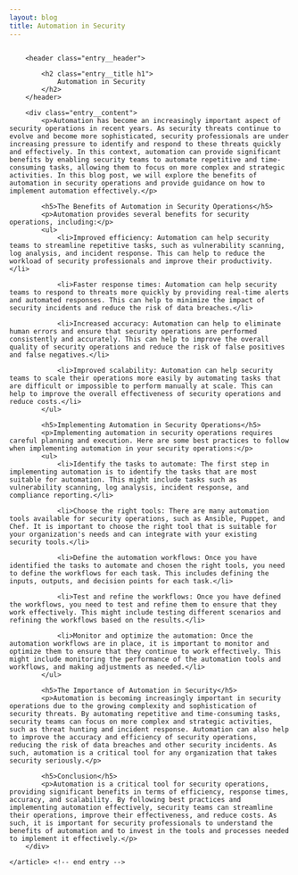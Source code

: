 ```yaml
---
layout: blog
title: Automation in Security
---
```



<div id="main" class="s-content__main large-8 column">
    <article class="entry">

        <header class="entry__header">

            <h2 class="entry__title h1">
                Automation in Security
            </h2>        
        </header>
        
        <div class="entry__content">
            <p>Automation has become an increasingly important aspect of security operations in recent years. As security threats continue to evolve and become more sophisticated, security professionals are under increasing pressure to identify and respond to these threats quickly and effectively. In this context, automation can provide significant benefits by enabling security teams to automate repetitive and time-consuming tasks, allowing them to focus on more complex and strategic activities. In this blog post, we will explore the benefits of automation in security operations and provide guidance on how to implement automation effectively.</p>

            <h5>The Benefits of Automation in Security Operations</h5>
            <p>Automation provides several benefits for security operations, including:</p>
            <ul>
                <li>Improved efficiency: Automation can help security teams to streamline repetitive tasks, such as vulnerability scanning, log analysis, and incident response. This can help to reduce the workload of security professionals and improve their productivity.</li>

                <li>Faster response times: Automation can help security teams to respond to threats more quickly by providing real-time alerts and automated responses. This can help to minimize the impact of security incidents and reduce the risk of data breaches.</li>

                <li>Increased accuracy: Automation can help to eliminate human errors and ensure that security operations are performed consistently and accurately. This can help to improve the overall quality of security operations and reduce the risk of false positives and false negatives.</li>

                <li>Improved scalability: Automation can help security teams to scale their operations more easily by automating tasks that are difficult or impossible to perform manually at scale. This can help to improve the overall effectiveness of security operations and reduce costs.</li>
            </ul>

            <h5>Implementing Automation in Security Operations</h5>
            <p>Implementing automation in security operations requires careful planning and execution. Here are some best practices to follow when implementing automation in your security operations:</p>
            <ul>
                <li>Identify the tasks to automate: The first step in implementing automation is to identify the tasks that are most suitable for automation. This might include tasks such as vulnerability scanning, log analysis, incident response, and compliance reporting.</li>

                <li>Choose the right tools: There are many automation tools available for security operations, such as Ansible, Puppet, and Chef. It is important to choose the right tool that is suitable for your organization's needs and can integrate with your existing security tools.</li>

                <li>Define the automation workflows: Once you have identified the tasks to automate and chosen the right tools, you need to define the workflows for each task. This includes defining the inputs, outputs, and decision points for each task.</li>

                <li>Test and refine the workflows: Once you have defined the workflows, you need to test and refine them to ensure that they work effectively. This might include testing different scenarios and refining the workflows based on the results.</li>

                <li>Monitor and optimize the automation: Once the automation workflows are in place, it is important to monitor and optimize them to ensure that they continue to work effectively. This might include monitoring the performance of the automation tools and workflows, and making adjustments as needed.</li>
            </ul>

            <h5>The Importance of Automation in Security</h5>
            <p>Automation is becoming increasingly important in security operations due to the growing complexity and sophistication of security threats. By automating repetitive and time-consuming tasks, security teams can focus on more complex and strategic activities, such as threat hunting and incident response. Automation can also help to improve the accuracy and efficiency of security operations, reducing the risk of data breaches and other security incidents. As such, automation is a critical tool for any organization that takes security seriously.</p>

            <h5>Conclusion</h5>
            <p>Automation is a critical tool for security operations, providing significant benefits in terms of efficiency, response times, accuracy, and scalability. By following best practices and implementing automation effectively, security teams can streamline their operations, improve their effectiveness, and reduce costs. As such, it is important for security professionals to understand the benefits of automation and to invest in the tools and processes needed to implement it effectively.</p>
        </div> 

    </article> <!-- end entry -->

</div> <!-- end main -->   
